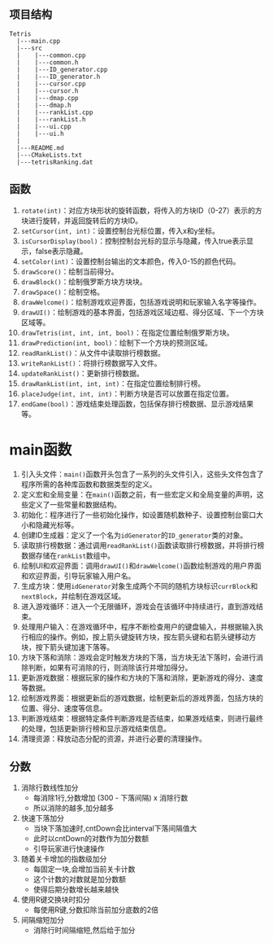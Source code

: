 ## 项目结构
```
Tetris
  |---main.cpp    
  |---src   
  |    |---common.cpp   
  |    |---common.h   
  |    |---ID_generator.cpp   
  |    |---ID_generator.h   
  |    |---cursor.cpp   
  |    |---cursor.h   
  |    |---dmap.cpp   
  |    |---dmap.h   
  |    |---rankList.cpp   
  |    |---rankList.h   
  |    |---ui.cpp   
  |    |---ui.h   
  |
  |---README.md    
  |---CMakeLists.txt   
  |---tetrisRanking.dat   
```

## 函数
1. `rotate(int)`：对应方块形状的旋转函数，将传入的方块ID（0-27）表示的方块进行旋转，并返回旋转后的方块ID。
2. `setCursor(int, int)`：设置控制台光标位置，传入x和y坐标。
3. `isCursorDisplay(bool)`：控制控制台光标的显示与隐藏，传入true表示显示，false表示隐藏。
4. `setColor(int)`：设置控制台输出的文本颜色，传入0-15的颜色代码。
5. `drawScore()`：绘制当前得分。
6. `drawBlock()`：绘制俄罗斯方块方块块。
7. `drawSpace()`：绘制空格。
8. `drawWelcome()`：绘制游戏欢迎界面，包括游戏说明和玩家输入名字等操作。
9. `drawUI()`：绘制游戏的基本界面，包括游戏区域边框、得分区域、下一个方块区域等。
10. `drawTetris(int, int, int, bool)`：在指定位置绘制俄罗斯方块。
11. `drawPrediction(int, bool)`：绘制下一个方块的预测区域。
12. `readRankList()`：从文件中读取排行榜数据。
13. `writeRankList()`：将排行榜数据写入文件。
14. `updateRankList()`：更新排行榜数据。
15. `drawRankList(int, int, int)`：在指定位置绘制排行榜。
16. `placeJudge(int, int, int)`：判断方块是否可以放置在指定位置。
17. `endGame(bool)`：游戏结束处理函数，包括保存排行榜数据、显示游戏结果等。


# main函数
1. 引入头文件：`main()`函数开头包含了一系列的头文件引入，这些头文件包含了程序所需的各种库函数和数据类型的定义。
2. 定义宏和全局变量：在`main()`函数之前，有一些宏定义和全局变量的声明，这些定义了一些常量和数据结构。
3. 初始化：程序进行了一些初始化操作，如设置随机数种子、设置控制台窗口大小和隐藏光标等。
4. 创建ID生成器：定义了一个名为`idGenerator`的`ID_generator`类的对象。
5. 读取排行榜数据：通过调用`readRankList()`函数读取排行榜数据，并将排行榜数据存储在`rankList`数组中。
6. 绘制UI和欢迎界面：调用`drawUI()`和`drawWelcome()`函数绘制游戏的用户界面和欢迎界面，引导玩家输入用户名。
7. 生成方块：使用`idGenerator`对象生成两个不同的随机方块标识`currBlock`和`nextBlock`，并绘制在游戏区域。
8. 进入游戏循环：进入一个无限循环，游戏会在该循环中持续进行，直到游戏结束。
9. 处理用户输入：在游戏循环中，程序不断检查用户的键盘输入，并根据输入执行相应的操作。例如，按上箭头键旋转方块，按左箭头键和右箭头键移动方块，按下箭头键加速下落等。
10. 方块下落和消除：游戏会定时触发方块的下落，当方块无法下落时，会进行消除判断，如果有可消除的行，则消除该行并增加得分。
11. 更新游戏数据：根据玩家的操作和方块的下落和消除，更新游戏的得分、速度等数据。
12. 绘制游戏界面：根据更新后的游戏数据，绘制更新后的游戏界面，包括方块的位置、得分、速度等信息。
13. 判断游戏结束：根据特定条件判断游戏是否结束，如果游戏结束，则进行最终的处理，包括更新排行榜和显示游戏结束信息。
14. 清理资源：释放动态分配的资源，并进行必要的清理操作。

## 分数
1. 消除行数线性加分
   - 每消除1行,分数增加 (300 - 下落间隔) x 消除行数 
   - 所以消除的越多,加分越多
2. 快速下落加分
   - 当块下落加速时,cntDown会比interval下落间隔值大
   - 此时以cntDown的对数作为加分数额
   - 引导玩家进行快速操作
3. 随着关卡增加的指数级加分
   - 每固定一块,会增加当前关卡计数
   - 这个计数的对数就是加分数额
   - 使得后期分数增长越来越快
4. 使用R键交换块时扣分
   - 每使用R键,分数扣除当前加分底数的2倍
5. 间隔缩短加分
   - 消除行时间隔缩短,然后给于加分